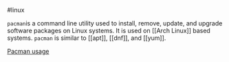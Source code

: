 #linux

`pacman`is a command line utility used to install, remove, update, and upgrade software packages on Linux systems. It is used on [[Arch Linux]] based systems. `pacman` is similar to [[apt]], [[dnf]], and [[yum]].

[Pacman usage](https://wiki.archlinux.org/title/pacman)